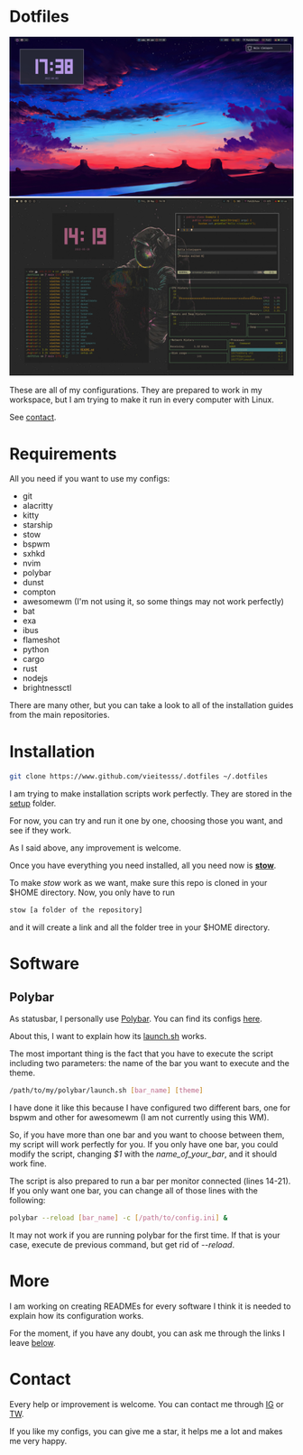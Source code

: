 # Dotfiles

![My desktop](/assets/bspwm-desktop.png)
![My desktop](/assets/bspwm-desktop-gruvbox.png)

These are all of my configurations. They are prepared to work in my workspace, but I am trying to make it run in every computer with Linux.

See [contact](#contact).

# Requirements

All you need if you want to use my configs:

* git
* alacritty
* kitty
* starship
* stow
* bspwm
* sxhkd
* nvim
* polybar
* dunst
* compton
* awesomewm (I'm not using it, so some things may not work perfectly)
* bat
* exa
* ibus
* flameshot
* python
* cargo
* rust
* nodejs
* brightnessctl

There are many other, but you can take a look to all of the installation guides from the main repositories.

# Installation

```bash
git clone https://www.github.com/vieitesss/.dotfiles ~/.dotfiles
```

I am trying to make installation scripts work perfectly. They are stored in the [setup](/setup/) folder.

For now, you can try and run it one by one, choosing those you want, and see if they work.

As I said above, any improvement is welcome.

Once you have everything you need installed, all you need now is [**stow**](https://www.gnu.org/software/stow/manual/stow.html#Invoking-Stow).

To make *stow* work as we want, make sure this repo is cloned in your $HOME directory. Now, you only have to run 
```bash
stow [a folder of the repository]
``` 

and it will create a link and all the folder tree in your $HOME directory.

# Software

## Polybar

As statusbar, I personally use [Polybar](https://github.com/polybar/polybar). You can find its configs [here](/polybar/.config/polybar/).

About this, I want to explain how its [launch.sh](/polybar/.config/polybar/launch.sh) works.

The most important thing is the fact that you have to execute the script including two parameters: the name of the bar you want to execute and the theme.

```bash
/path/to/my/polybar/launch.sh [bar_name] [theme]
``` 

I have done it like this because I have configured two different bars, one for bspwm and other for awesomewm (I am not currently using this WM).

So, if you have more than one bar and you want to choose between them, my script will work perfectly for you. If you only have one bar, you could modify the script, changing *$1* with the *name_of_your_bar*, and it should work fine.

The script is also prepared to run a bar per monitor connected (lines 14-21). If you only want one bar, you can change all of those lines with the following:

```bash
polybar --reload [bar_name] -c [/path/to/config.ini] &
``` 

It may not work if you are running polybar for the first time. If that is your case, execute de previous command, but get rid of *--reload*.

# More

I am working on creating READMEs for every software I think it is needed to explain how its configuration works.

For the moment, if you have any doubt, you can ask me through the links I leave [below](#contact).

# Contact

Every help or improvement is welcome. You can contact me through [IG](https://www.instagram.com/vieitesss_/) or [TW](https://twitter.com/vieitesss_/).

If you like my configs, you can give me a star, it helps me a lot and makes me very happy.
